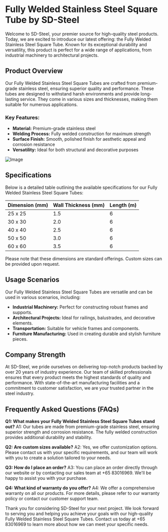 # Fully Welded Stainless Steel Square Tube by SD-Steel

Welcome to SD-Steel, your premier source for high-quality steel products. Today, we are excited to introduce our latest offering: the Fully Welded Stainless Steel Square Tube. Known for its exceptional durability and versatility, this product is perfect for a wide range of applications, from industrial machinery to architectural projects.

## Product Overview

Our Fully Welded Stainless Steel Square Tubes are crafted from premium-grade stainless steel, ensuring superior quality and performance. These tubes are designed to withstand harsh environments and provide long-lasting service. They come in various sizes and thicknesses, making them suitable for numerous applications.

### Key Features:
- **Material:** Premium-grade stainless steel
- **Welding Process:** Fully welded construction for maximum strength
- **Surface Finish:** Smooth, polished finish for aesthetic appeal and corrosion resistance
- **Versatility:** Ideal for both structural and decorative purposes

![Image](https://github.com/user-attachments/assets/2567258e-e124-4816-932d-1809bd27ef0b)

## Specifications

Below is a detailed table outlining the available specifications for our Fully Welded Stainless Steel Square Tubes:

| Dimension (mm) | Wall Thickness (mm) | Length (m) |
|----------------|---------------------|------------|
| 25 x 25        | 1.5                 | 6          |
| 30 x 30        | 2.0                 | 6          |
| 40 x 40        | 2.5                 | 6          |
| 50 x 50        | 3.0                 | 6          |
| 60 x 60        | 3.5                 | 6          |

Please note that these dimensions are standard offerings. Custom sizes can be provided upon request.

## Usage Scenarios

Our Fully Welded Stainless Steel Square Tubes are versatile and can be used in various scenarios, including:

- **Industrial Machinery:** Perfect for constructing robust frames and supports.
- **Architectural Projects:** Ideal for railings, balustrades, and decorative elements.
- **Transportation:** Suitable for vehicle frames and components.
- **Furniture Manufacturing:** Used in creating durable and stylish furniture pieces.

## Company Strength

At SD-Steel, we pride ourselves on delivering top-notch products backed by over 20 years of industry experience. Our team of skilled professionals ensures that every product meets the highest standards of quality and performance. With state-of-the-art manufacturing facilities and a commitment to customer satisfaction, we are your trusted partner in the steel industry.

## Frequently Asked Questions (FAQs)

**Q1: What makes your Fully Welded Stainless Steel Square Tubes stand out?**
A1: Our tubes are made from premium-grade stainless steel, ensuring superior strength and corrosion resistance. The fully welded construction provides additional durability and stability.

**Q2: Are custom sizes available?**
A2: Yes, we offer customization options. Please contact us with your specific requirements, and our team will work with you to create a solution tailored to your needs.

**Q3: How do I place an order?**
A3: You can place an order directly through our website or by contacting our sales team at +65 83016969. We'll be happy to assist you with your purchase.

**Q4: What kind of warranty do you offer?**
A4: We offer a comprehensive warranty on all our products. For more details, please refer to our warranty policy or contact our customer support team.

Thank you for considering SD-Steel for your next project. We look forward to serving you and helping you achieve your goals with our high-quality Fully Welded Stainless Steel Square Tubes. Contact us today at +65 83016969 to learn more about how we can meet your specific needs.